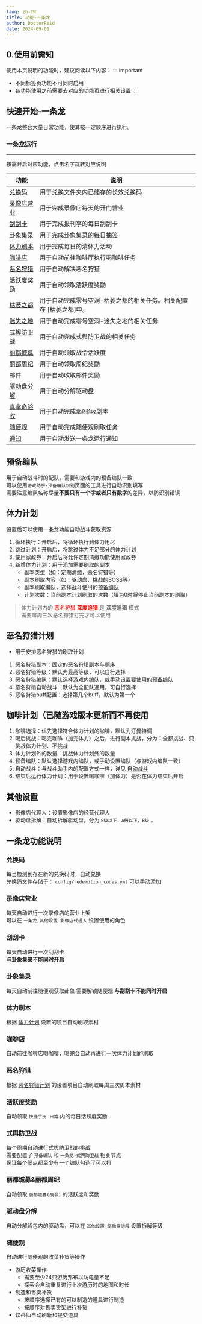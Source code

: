 ```yaml
---
lang: zh-CN
title: 功能-一条龙
author: DoctorReid
date: 2024-09-01
---
```

## 0.使用前需知

使用本页说明的功能时，建议阅读以下内容：
::: important
- 不同标签页功能不可同时启用
- 各功能使用之前需要去对应的功能页进行相关设置
:::

## 快速开始-一条龙
一条龙整合大量日常功能，使其按一定顺序进行执行。

### 一条龙运行
--- 
按需开启对应功能，点击名字跳转对应说明

|  功能   | 说明  |
|  ----  | ----  |
| [兑换码](#兑换码) | 用于兑换文件夹内已储存的长效兑换码 |
| [录像店营业](#录像店营业) | 用于完成录像店每天的开门营业 |
| [刮刮卡](#刮刮卡) | 用于完成报刊亭的每日刮刮卡 |
| [卦象集录](#卦象集录) | 用于完成卦象集录的每日抽签 |
| [体力刷本](#体力刷本) | 用于完成每日的清体力活动 |
| [咖啡店](#咖啡店) | 用于自动前往咖啡厅执行喝咖啡任务 |
| [恶名狩猎](#恶名狩猎) | 用于自动解决恶名狩猎 |
| [活跃度奖励](#活跃度奖励) | 用于自动领取活跃度奖励 |
| [枯萎之都](./feat_hollow_zero.md) | 用于自动完成零号空洞-枯萎之都的相关任务。相关配置在 [枯萎之都]中。 |
| [迷失之地](./feat_lost_void.md) | 用于自动完成零号空洞-迷失之地的相关任务 |
| [式舆防卫战](#式舆防卫战) | 用于自动完成式舆防卫战的相关任务 |
| [丽都城募](#丽都城募丽都周纪) | 用于自动领取战令活跃度 |
| [丽都周纪](#丽都城募丽都周纪) | 用于自动领取周纪奖励 |
| 邮件 | 用于自动收取邮件奖励 |
| [驱动盘分解](#驱动盘分解) | 用于自动分解驱动盘 |
| [真拿命验收](./feat_game_assistant.md#拿命验收) | 用于自动完成`拿命验收`副本 |
| [随便观](#随便观) | 用于自动完成随便观刷取任务 |
| [通知](./feat_notify.md) | 用于自动发送一条龙运行通知 |

## 预备编队

用于自动战斗时的配队，需要和游戏内的预备编队一致  
可以使用`游戏助手-预备编队识别`页面的工具进行自动识别填写  
需要注意编队名称尽量**不要只有一个字或者只有数字**的差异，以防识别错误  

## 体力计划
设置后可以使用一条龙功能自动战斗获取资源

1. 循环执行：开启后，将循环执行到体力用尽
1. 跳过计划：开启后，将跳过体力不足部分的体力计划
1. 使用家政券：开启后将允许定期清缴功能使用家政券
1. 新增体力计划：用于添加需要刷取的副本
   - 副本类型（如：定期清缴，恶名狩猎等）
   - 副本刷取内容（如：驱动盘，挑战的BOSS等）
   - 副本刷取编队，选择战斗使用的[预备编队](#预备编队)
   - 计划次数：当前副本计划刷取的次数（填为0时将停止当前副本的刷取）

> 体力计划内的 <font color="red">恶名狩猎 **深度追猎** </font> 是 **深度追猎** 模式  
> 需要每周三次恶名狩猎打完才可以使用

## 恶名狩猎计划

- 用于安排恶名狩猎的刷取计划
1. 恶名狩猎副本：固定的恶名狩猎副本与顺序
1. 恶名狩猎等级：默认为最高等级，可以自行选择
1. 恶名狩猎编队：默认选择游戏内编队，或手动设置要使用的[预备编队](#预备编队)
1. 恶名狩猎自动战斗：默认为全配队通用，可自行选择
1. 恶名狩猎buff配置：选择第几个buff，默认为第一个

## 咖啡计划（已随游戏版本更新而不再使用

1. 咖啡选择：优先选择符合体力计划的咖啡，默认为汀曼特调
1. 喝后挑战：喝完咖啡（加完体力）之后，进行副本挑战，分为：全都挑战、只挑战体力计划、不挑战
1. 体力计划外的数量：挑战体力计划外的数量
1. 预备编队：默认选择游戏内编队，或手动设置编队（与游戏内编队一致）
1. 自动战斗：与战斗助手内的配置方式一样，详见 [自动战斗](./feat_battle_assistant.md)
1. 结束后运行体力计划：用于设置喝咖啡（加体力）是否在体力结束后开启 

## 其他设置

- 影像店代理人：设置影像店的经营代理人
- 驱动盘拆解：自动拆解驱动盘。分为 `S级以下，A级以下，B级` 。

## 一条龙功能说明
### 兑换码
每当检测到存在新的兑换码时，自动兑换  
兑换码文件存储于： `config/redemption_codes.yml` 可以手动添加

### 录像店营业
每天自动进行一次录像店的营业上架  
可以在 `一条龙-其他设置-影像店代理人` 设置使用的角色

### 刮刮卡
每天自动进行一次刮刮卡  
**与卦象集录不能同时开启**

### 卦象集录
每天自动前往随便观获取卦象 需要解锁随便观
**与刮刮卡不能同时开启**

### 体力刷本
根据 [体力计划](#体力计划) 设置的项目自动刷取素材

### 咖啡店
自动前往咖啡店喝咖啡，喝完会自动再进行一次体力计划的刷取

### 恶名狩猎
根据 [恶名狩猎计划](#恶名狩猎计划) 的设置项目自动刷取每周三次周本素材

### 活跃度奖励
自动领取 `快捷手册-日常` 内的每日活跃度奖励

### 式舆防卫战
每个周期自动进行式舆防卫战的挑战  
需要配置了 `预备编队` 和 `一条龙-式舆防卫战` 相关节点  
保证每个弱点都至少有一个编队勾选了可以打

### 丽都城募&丽都周纪
自动领取 `丽都城募(战令)` 的活跃度和奖励

### 驱动盘分解
自动分解背包内的驱动盘，可以在 `其他设置-驱动盘拆解` 设置拆解等级

### 随便观
自动进行随便观的收菜补货等操作
- 游历收菜操作
   - 需要至少24只游历邦布以防电量不足
   - 探索会自动重复进行上次游历时的地图和时长
- 制造和售卖补货
   - 按顺序选择已有的可以制造的道具进行制造
   - 按顺序对售卖货架进行补货
- 饮茶仙自动刷新和提交道具
